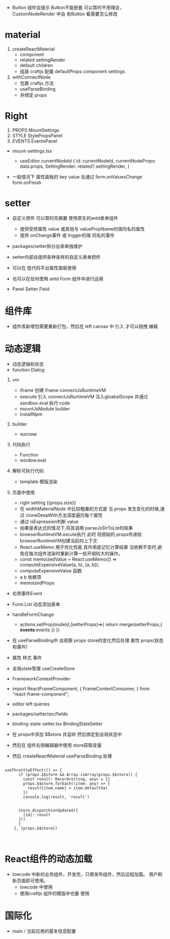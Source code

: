 * Button 组件会提示 Button不能嵌套 可以暂时不用理会， CustomNodeRender 中会 有Button 看需要怎么修改

# material
1. createReactMaterial 
    - component
    - related settingRender
    - default children
    - 组装 craftjs 配置   defaultProps  component  settings 
2. withConnectNode
    - 包裹 craftjs 方法
    - useParseBinding
    - 并绑定 props 


# Right 
1. PROPS  MountSettings
2. STYLE  StylePropsPanel
3. EVENTS EventsPanel


* mount-settings.tsx
    - useEditor currentNodeId  {
        id: currentNodeId,
        currentNodeProps: data.props,
        SettingRender: related?.settingRender,
      }

* 一般情况下 属性面板的 key value 会通过  form.onValuesChange  form.onFinish
# setter

* 自定义控件  可以暂时先搁置 使用原生的antd表单组件
    - 提供受控属性 value 或其他与 valuePropName的值同名的属性
    - 提供 onChange事件 或 trigger的值 同名的事件

* packages/setter拆分出来单独维护
* setter内部会提供各种各样的自定义表单控件
* 可以在 低代码平台属性面板使用 
* 也可以在任何使用 antd Form 组件中进行运用
* Panel Setter Field

# 组件库



* 组件库新增包需要重新打包，然后在 left  canvas 中 引入 才可以拖拽 编辑




# 动态逻辑
* 动态逻辑和状态  
* function  Dialog
1. vm 
    - iframe 创建 iframe  connectJsRuntimeVM
    - execute 引入 connectJsRuntimeVM 注入gloabalScope  并通过 sandbox.eval 执行 code
    - mountJsModule builder
    - installNpm
2. builder
    - sucrase
3. 代码执行   
    - Function
    - window.eval

4. 解析可执行代码  
    - template 模版渲染
5. 页面中使用 
    - right setting {{props.size}}
    - 在 widthMaterialNode 中比较粗暴的方式是 当 props 发生变化的时候,通过 cloneDeepWith方法深度遍历每个属性
    - 通过 isExpression判断 value 
    - 如果是表达式的情况下,将其调用 parseJsStrToLte的结果
    - browserRuntimeVM.excute执行  此时 将原始的 props传递给 browserRuntimeVM创建当前的上下文
    - React.useMemo  用于优化性能 其作用是记忆计算结果 当依赖不变时,避免在每次组件渲染时重新计算一些开销较大的操作。
    - const memoizedValue = React.useMemo(() => computeExpensiveValue(a, b), [a, b]);
    - computeExpensiveValue 函数
    - a b 依赖项
    - memoizedProps


 * 右侧事件Event  
 * Form.List 动态添加表单
 * handleFormChange   
    - actions.setProp(nodeId,(setterProps)=>{
        return merge(setterProps,{
            __events__:events
        })
    })
* 在 useParseBinding中 会观察 props store的变化然后处理 属性 props(状态和事件)


* 属性 样式 事件

* 全局state管理   useCreateStore   
* FrameworkContextProvider
* import ReactFrameComponent, {
  FrameContextConsumer,
} from "react-frame-component";
* editor  left  queries

* packages/setter/src/fields
* binding-state-setter.tsx BindingStateSetter  
* 在 props中添加 $$store 并监听 然后绑定到全局状态中
* 然后在 组件右侧编辑器中使用 store获取变量
* 然后  createReactMaterial useParseBinding 处理


```

useThrottleEffect(() => {
      if (props.$$store && Array.isArray(props.$$store)) {
        const result: Record<string, any> = {}
        props.$$store.forEach((item: any) => {
          result[item.name] = item.defaultVal
        })
        console.log(result, 'result')

      
      store.dispatch(onUpdated({
        [id]: result
      }))
      }
    }, [props.$$store])



```

# React组件的动态加载 
* lowcode 中新的业务组件，开发完，只用发布组件，然后远程加载。 用户刷新页面即可使用。
    -  lowcode 中使用
    -  使用craftjs 组件的模版中也要 使用

# 国际化
* main /  当前应用的基本信息配置
